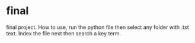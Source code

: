 # final
final project.
How to use, run the python file then select any folder with .txt text.
Index the file next then search a key term.
